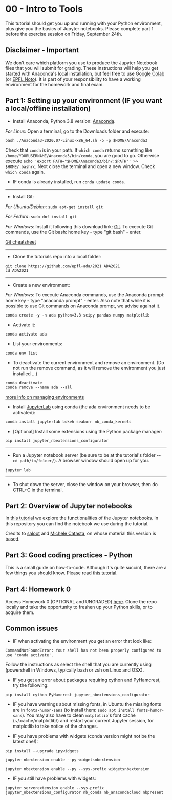 # 00 - Intro to Tools

This tutorial should get you up and running with your Python environment, plus give you the basics of Jupyter notebooks. Please complete part 1 before the exercise session on Friday, September 24th. 

## Disclaimer - Important

We don't care which platform you use to produce the Jupyter Notebook files that you will submit for grading. These instructions will help you get started with Anaconda's local installation, but feel free to use [Google Colab](https://colab.research.google.com/notebooks/intro.ipynb) (or [EPFL Noto](https://noto.epfl.ch/)). It is part of your responsibility to have a working environment for the homework and final exam.


## Part 1: Setting up your environment (IF you want a local/offline installation)

* Install Anaconda, Python 3.8 version: [Anaconda](https://www.anaconda.com/distribution/#download-section).

*For Linux*: Open a terminal, go to the Downloads folder and execute:

```
bash ./Anaconda3-2020.07-Linux-x86_64.sh -b -p $HOME/Anaconda3
```

Check that `conda` is in your path. If `which conda` returns something like `/home/YOURUSERNAME/Anaconda3/bin/conda`, you are good to go. Otherwise execute
`echo 'export PATH="$HOME/Anaconda3/bin/:$PATH"' >> $HOME/.bashrc`. Next close the terminal and open a new window. Check `which conda` again.

* IF conda is already installed, run `conda update conda`.

---


* Install Git:

*For Ubuntu/Debian*: `sudo apt-get install git`

*For Fedora*: `sudo dnf install git`

*For Windows*:
Install it following this download link: [Git](https://git-scm.com/downloads). To execute Git commands, use the Git bash: home key - type "git bash" - enter.

[Git cheatsheet](http://rogerdudler.github.io/git-guide/)

---

* Clone the tutorials repo into a local folder:

```
git clone https://github.com/epfl-ada/2021 ADA2021
cd ADA2021
```
<!-- 
* or pull new changes if you already have it (from the local folder):

```
git pull
``` -->

---

* Create a new environment:

*For Windows*: 
To execute Anaconda commands, use the Anaconda prompt: home key - type "anaconda prompt" - enter.
Also note that while it is possible to use Git commands on Anaconda prompt, we advise against it.

```
conda create -y -n ada python=3.8 scipy pandas numpy matplotlib
```

* Activate it:
    
```
conda activate ada
```

* List your environments:
    
```
conda env list
```

* To deactivate the current environment and remove an environment. (Do not run the remove command, as it will remove the environment you just installed ...)
    
```
conda deactivate
conda remove --name ada --all
```

[more info on managing environments](https://conda.io/docs/user-guide/tasks/manage-environments.html)

* Install [JupyterLab](https://jupyterlab.readthedocs.io/en/stable/) using conda (the ada environment needs to be activated):
    
```
conda install jupyterlab bokeh seaborn nb_conda_kernels
```

* [Optional] Install some extensions using the Python package manager:
    
```
pip install jupyter_nbextensions_configurator
```

---

* Run a Jupyter notebook server (be sure to be at the tutorial's folder -- `cd path/to/folder/`). A browser window should open up for you.

```
jupyter lab
```

---


* To shut down the server, close the window on your browser, then do CTRL+C in the terminal.

## Part 2: Overview of Jupyter notebooks

In [this tutorial](Intro%20to%20Jupyter%20Notebooks.ipynb) we explore the functionalities of the Jupyter notebooks. In this repository you can find the notebook we use during the tutorial.

Credits to [saloot](https://github.com/saloot) and [Michele Catasta](https://github.com/pirroh), on whose material this version is based.

## Part 3: Good coding practices - Python

This is a small guide on how-to-code. Although it's quite succint, there are a few things you should know.
Please read [this tutorial](good_coding_practices.ipynb).


## Part 4: Homework 0

Access Homework 0 (OPTIONAL and UNGRADED) [here](https://github.com/epfl-ada/2020/tree/master/Homework/00%20-%20Optional%20Homework). Clone the repo locally and take the opportunity to freshen up your Python skills, or to acquire them.

## Common issues


* IF when activating the environment you get an error that look like:

```
CommandNotFoundError: Your shell has not been properly configured to use 'conda activate'.
```

Follow the instructions as select the shell that you are currently using (powershell in Windows, typically bash or zsh on Linux and OSX).

* IF you get an error about packages requiring cython and PyHamcrest, try the following:
```
pip install cython PyHamcrest jupyter_nbextensions_configurator
```

* IF you have warnings about missing fonts, in Ubuntu the missing fonts are in `fonts-humor-sans` (to install them: `sudo apt install fonts-humor-sans`). You may also have to clean `matplotlib`'s font cache (~/.cache/matplotlib/) and restart your current Jupyter session, for matplotlib to take notice of the changes.


* IF you have problems with widgets (conda version might not be the latest one!):
    
```
pip install --upgrade ipywidgets
    
jupyter nbextension enable --py widgetsnbextension
    
jupyter nbextension enable --py --sys-prefix widgetsnbextension
```

* IF you still have problems with widgets:

```
jupyter serverextension enable --sys-prefix jupyter_nbextensions_configurator nb_conda nb_anacondacloud nbpresent
```